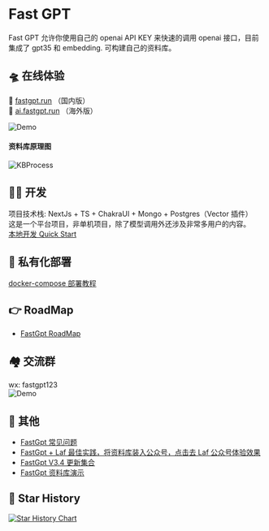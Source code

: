 # Fast GPT

Fast GPT 允许你使用自己的 openai API KEY 来快速的调用 openai 接口，目前集成了 gpt35 和 embedding. 可构建自己的资料库。

## 🛸 在线体验

🎉 [fastgpt.run](https://fastgpt.run/) （国内版）  
🎉 [ai.fastgpt.run](https://ai.fastgpt.run/) （海外版）

![Demo](docs/imgs/demo.png?raw=true 'demo')

#### 资料库原理图

![KBProcess](docs/imgs/KBProcess.jpg?raw=true 'KBProcess')

## 👨‍💻 开发

项目技术栈: NextJs + TS + ChakraUI + Mongo + Postgres（Vector 插件）  
这是一个平台项目，非单机项目，除了模型调用外还涉及非常多用户的内容。  
[本地开发 Quick Start](docs/dev/README.md)

## 🚀 私有化部署

[docker-compose 部署教程](docs/deploy/docker.md)

## :point_right: RoadMap

- [FastGpt RoadMap](https://kjqvjse66l.feishu.cn/docx/RVUxdqE2WolDYyxEKATcM0XXnte)

## 🏘️ 交流群

wx: fastgpt123  
![Demo](docs/imgs/wx300.jpg?raw=true 'wx')

## 👀 其他

- [FastGpt 常见问题](https://kjqvjse66l.feishu.cn/docx/HtrgdT0pkonP4kxGx8qcu6XDnGh)
- [FastGpt + Laf 最佳实践，将资料库装入公众号，点击去 Laf 公众号体验效果](https://hnvacz-laf-upload-ai.oss.laf.run/3ffd528ee2f9ae1dcd3508fe9994dd9.png)
- [FastGpt V3.4 更新集合](https://www.bilibili.com/video/BV1Lo4y147Qh/?vd_source=92041a1a395f852f9d89158eaa3f61b4)
- [FastGpt 资料库演示](https://www.bilibili.com/video/BV1Wo4y1p7i1/)

## 🌟 Star History

[![Star History Chart](https://api.star-history.com/svg?repos=c121914yu/FastGPT&type=Date)](https://star-history.com/#c121914yu/FastGPT&Date)

